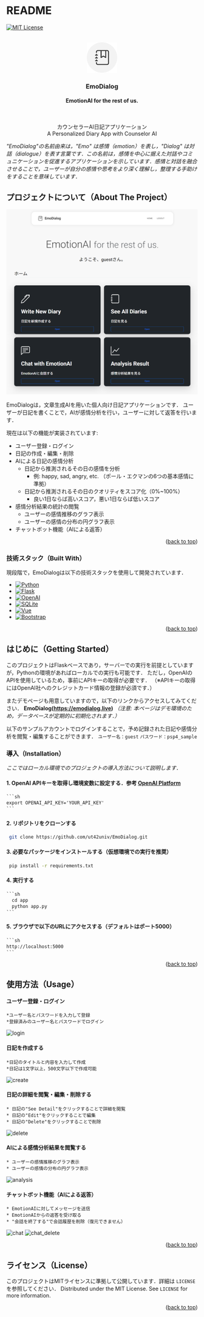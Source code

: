 # README

<!-- Improved compatibility of back to top link: See: https://github.com/othneildrew/Best-README-Template/pull/73 -->
<a id="readme-top"></a>
<!--
*** Thanks for checking out the Best-README-Template. If you have a suggestion
*** that would make this better, please fork the repo and create a pull request
*** or simply open an issue with the tag "enhancement".
*** Don't forget to give the project a star!
*** Thanks again! Now go create something AMAZING! :D
-->



<!-- PROJECT SHIELDS -->
<!--
*** I'm using markdown "reference style" links for readability.
*** Reference links are enclosed in brackets [ ] instead of parentheses ( ).
*** See the bottom of this document for the declaration of the reference variables
*** for contributors-url, forks-url, etc. This is an optional, concise syntax you may use.
*** https://www.markdownguide.org/basic-syntax/#reference-style-links
-->

[![MIT License][license-shield]][license-url]


<!-- PROJECT LOGO -->
<br />
<div align="center">
  <a href="https://emodialog.live">
    <img src="images/logo.png" alt="Logo" width="80" height="80">
  </a>

  <h3 align="center">EmoDialog</h3>
  <h4 align="center">EmotionAI for the rest of us.</h4> 
  <br />
  <p align="center">
    カウンセラーAI日記アプリケーション
    <br />
    A Personalized Diary App with Counselor AI
  </p>
</div>

_"EmoDialog"の名前由来は，"Emo" は感情（emotion）を表し，"Dialog" は対話（dialogue）を表す言葉です．この名前は，感情を中心に据えた対話やコミュニケーションを促進するアプリケーションを示しています．感情と対話を融合させることで，ユーザーが自分の感情や思考をより深く理解し，整理する手助けをすることを意味しています．_

<!-- ABOUT THE PROJECT -->
## プロジェクトについて（About The Project）

[![Product Name Screen Shot][product-screenshot]](https://emodialog.live)

EmoDialogは，文章生成AIを用いた個人向け日記アプリケーションです．
ユーザーが日記を書くことで，AIが感情分析を行い，ユーザーに対して返答を行います．

現在は以下の機能が実装されています:
* ユーザー登録・ログイン
* 日記の作成・編集・削除
* AIによる日記の感情分析
  * 日記から推測されるその日の感情を分析
    * 例: happy, sad, angry, etc. （ポール・エクマンの6つの基本感情に準拠）
  * 日記から推測されるその日のクオリティをスコア化（0%~100%）
    * 良い1日ならば高いスコア，悪い1日ならば低いスコア
* 感情分析結果の統計の閲覧
  * ユーザーの感情推移のグラフ表示
  * ユーザーの感情の分布の円グラフ表示
* チャットボット機能（AIによる返答）



<p align="right">(<a href="#readme-top">back to top</a>)</p>



### 技術スタック（Built With）

現段階で，EmoDialogは以下の技術スタックを使用して開発されています．

* [![Python][Python.org]][Python-url]
* [![Flask][Flask.palletsprojects]][Flask-url]
* [![OpenAI][openai.com]][openai-url]
* [![SQLite][sqllite]][sqllite-url]
* [![Vue][Vue.js]][Vue-url]
* [![Bootstrap][Bootstrap.com]][Bootstrap-url]
<p align="right">(<a href="#readme-top">back to top</a>)</p>



<!-- GETTING STARTED -->
## はじめに（Getting Started）

このプロジェクトはFlaskベースであり，サーバーでの実行を前提としていますが，Pythonの環境があればローカルでの実行も可能です．
ただし，OpenAIのAPIを使用しているため，事前にAPIキーの取得が必要です．
（※APIキーの取得にはOpenAI社へのクレジットカード情報の登録が必須です．）

またデモページも用意していますので，以下のリンクからアクセスしてみてください．
**EmoDialog(https://emodialog.live)**
_（注意: 本ページはデモ環境のため，データベースが定期的に初期化されます．）_

以下のサンプルアカウントでログインすることで，予め記録された日記や感情分析を閲覧・編集することができます．
`ユーザー名：guest`
`パスワード：psp4_sample`

### 導入（Installation）

_ここではローカル環境でのプロジェクトの導入方法について説明します．_

#### 1. OpenAI APIキーを取得し環境変数に設定する．参考 [OpenAI Platform](https://platform.openai.com)
    ```sh
    export OPENAI_API_KEY='YOUR_API_KEY'
    ```
#### 2. リポジトリをクローンする
   ```sh
    git clone https://github.com/ut42univ/EmoDialog.git
   ```
#### 3. 必要なパッケージをインストールする（仮想環境での実行を推奨）
   ```sh
    pip install -r requirements.txt
   ```
#### 4. 実行する
    ```sh
      cd app
      python app.py
    ```
#### 5. ブラウザで以下のURLにアクセスする（デフォルトはポート5000）
    ```sh
    http://localhost:5000
    ```

<p align="right">(<a href="#readme-top">back to top</a>)</p>



<!-- USAGE EXAMPLES -->
## 使用方法（Usage）

#### ユーザー登録・ログイン
  ```
  *ユーザー名とパスワードを入力して登録
  *登録済みのユーザー名とパスワードでログイン
  ```
  ![login](https://github.com/user-attachments/assets/c3435619-9870-4cf8-b768-c7ba204b2608)

#### 日記を作成する
  ```
  *日記のタイトルと内容を入力して作成
  *日記は1文字以上，500文字以下で作成可能
  ```
  ![create](https://github.com/user-attachments/assets/71748723-8d23-43b4-a240-e11c65d6ea43)

#### 日記の詳細を閲覧・編集・削除する
  ```
  * 日記の"See Detail"をクリックすることで詳細を閲覧
  * 日記の"Edit"をクリックすることで編集
  * 日記の"Delete"をクリックすることで削除
  ```
  ![delete](https://github.com/user-attachments/assets/eb875a44-6272-4c53-baab-29715d91cf76)

#### AIによる感情分析結果を閲覧する
  ```
  * ユーザーの感情推移のグラフ表示
  * ユーザーの感情の分布の円グラフ表示
  ```
  ![analysis](https://github.com/user-attachments/assets/27f6088c-da41-4041-931e-d1001c84e191)

#### チャットボット機能（AIによる返答）
  ```
  * EmotionAIに対してメッセージを送信
  * EmotionAIからの返答を受け取る
  * "会話を終了する"で会話履歴を削除（復元できません）
  ```
  ![chat](https://github.com/user-attachments/assets/d8ddc404-0bd5-4306-b07f-bc7a19386d77)
  ![chat_delete](https://github.com/user-attachments/assets/dfe7822d-bfe2-4413-8d71-0c55ec1e5678)


<p align="right">(<a href="#readme-top">back to top</a>)</p>

<!-- LICENSE -->
## ライセンス（License）

このプロジェクトはMITライセンスに準拠して公開しています．詳細は `LICENSE` を参照してください．
Distributed under the MIT License. See `LICENSE` for more information.

<p align="right">(<a href="#readme-top">back to top</a>)</p>



<!-- MARKDOWN LINKS & IMAGES -->
<!-- https://www.markdownguide.org/basic-syntax/#reference-style-links -->
[contributors-shield]: https://img.shields.io/github/contributors/othneildrew/Best-README-Template.svg?style=for-the-badge
[contributors-url]: https://github.com/othneildrew/Best-README-Template/graphs/contributors
[forks-shield]: https://img.shields.io/github/forks/othneildrew/Best-README-Template.svg?style=for-the-badge
[forks-url]: https://github.com/othneildrew/Best-README-Template/network/members
[stars-shield]: https://img.shields.io/github/stars/othneildrew/Best-README-Template.svg?style=for-the-badge
[stars-url]: https://github.com/othneildrew/Best-README-Template/stargazers
[issues-shield]: https://img.shields.io/github/issues/othneildrew/Best-README-Template.svg?style=for-the-badge
[issues-url]: https://github.com/othneildrew/Best-README-Template/issues
[license-shield]: https://img.shields.io/github/license/othneildrew/Best-README-Template.svg?style=for-the-badge
[license-url]: https://github.com/ut42univ/EmoDialog/blob/main/LICENSE
[linkedin-shield]: https://img.shields.io/badge/-LinkedIn-black.svg?style=for-the-badge&logo=linkedin&colorB=555
[linkedin-url]: https://linkedin.com/in/othneildrew
[product-screenshot]: images/screenshot.png
[Next.js]: https://img.shields.io/badge/next.js-000000?style=for-the-badge&logo=nextdotjs&logoColor=white
[Next-url]: https://nextjs.org/
[React.js]: https://img.shields.io/badge/React-20232A?style=for-the-badge&logo=react&logoColor=61DAFB
[React-url]: https://reactjs.org/
[Vue.js]: https://img.shields.io/badge/Vue.js-35495E?style=for-the-badge&logo=vuedotjs&logoColor=4FC08D
[Vue-url]: https://vuejs.org/
[Angular.io]: https://img.shields.io/badge/Angular-DD0031?style=for-the-badge&logo=angular&logoColor=white
[Angular-url]: https://angular.io/
[Svelte.dev]: https://img.shields.io/badge/Svelte-4A4A55?style=for-the-badge&logo=svelte&logoColor=FF3E00
[Svelte-url]: https://svelte.dev/
[Laravel.com]: https://img.shields.io/badge/Laravel-FF2D20?style=for-the-badge&logo=laravel&logoColor=white
[Laravel-url]: https://laravel.com
[Bootstrap.com]: https://img.shields.io/badge/Bootstrap-563D7C?style=for-the-badge&logo=bootstrap&logoColor=white
[Bootstrap-url]: https://getbootstrap.com
[JQuery.com]: https://img.shields.io/badge/jQuery-0769AD?style=for-the-badge&logo=jquery&logoColor=white
[JQuery-url]: https://jquery.com 
[Python.org]: https://img.shields.io/badge/Python-3776AB?style=for-the-badge&logo=python&logoColor=white
[Python-url]: https://www.python.org/
[Flask.palletsprojects]: https://img.shields.io/badge/Flask-000000?style=for-the-badge&logo=flask&logoColor=white
[Flask-url]: https://flask.palletsprojects.com/
[sqllite]: https://img.shields.io/badge/SQLite-07405E?style=for-the-badge&logo=sqlite&logoColor=white
[sqllite-url]: https://www.sqlite.org/index.html
[openai.com]: https://img.shields.io/badge/OpenAI-F2F2F2?style=for-the-badge&logo=openai&logoColor=black
[openai-url]: https://www.openai.com/
[Heroku.com]: https://img.shields.io/badge/Heroku-430098?style=for-the-badge&logo=heroku&logoColor=white
[Heroku-url]: https://www.heroku.com/
[Google Cloud]: https://img.shields.io/badge/Google_Cloud-4285F4?style=for-the-badge&logo=google-cloud&logoColor=white
[Google Cloud-url]: https://cloud.google.com/
[matplotlib]: https://img.shields.io/badge/Matplotlib-3776AB?style=for-the-badge&logo=python&logoColor=white
[matplotlib-url]: https://matplotlib.org/